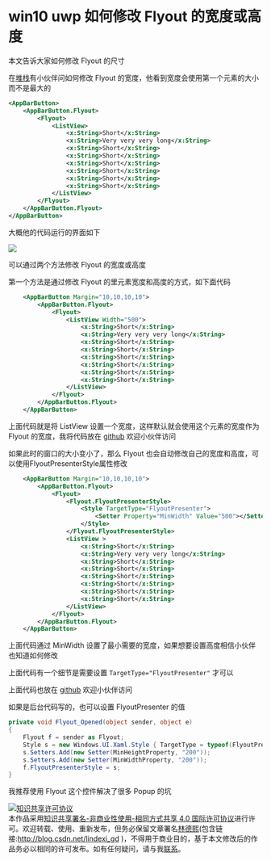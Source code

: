 
# win10 uwp 如何修改 Flyout 的宽度或高度

本文告诉大家如何修改 Flyout 的尺寸

<!--more-->


<!-- CreateTime:2020/3/19 19:04:05 -->



在[堆栈](https://stackoverflow.com/q/60753124/6116637)有小伙伴问如何修改 Flyout 的宽度，他看到宽度会使用第一个元素的大小而不是最大的

```xml
<AppBarButton>
    <AppBarButton.Flyout>
        <Flyout>
            <ListView>
                <x:String>Short</x:String>
                <x:String>Very very very long</x:String>
                <x:String>Short</x:String>
                <x:String>Short</x:String>
                <x:String>Short</x:String>
                <x:String>Short</x:String>
                <x:String>Short</x:String>
                <x:String>Short</x:String>
            </ListView>
        </Flyout>
    </AppBarButton.Flyout>
</AppBarButton>
```

大概他的代码运行的界面如下

<!-- ![](image/win10 uwp 如何修改 Flyout 的宽度或高度/win10 uwp 如何修改 Flyout 的宽度或高度0.png) -->

![](http://image.acmx.xyz/lindexi%2F2020319195303952.jpg)

可以通过两个方法修改 Flyout 的宽度或高度

第一个方法是通过修改 Flyout 的里元素宽度和高度的方式，如下面代码

```xml
    <AppBarButton Margin="10,10,10,10">
        <AppBarButton.Flyout>
            <Flyout>
                <ListView Width="500">
                    <x:String>Short</x:String>
                    <x:String>Very very very long</x:String>
                    <x:String>Short</x:String>
                    <x:String>Short</x:String>
                    <x:String>Short</x:String>
                    <x:String>Short</x:String>
                    <x:String>Short</x:String>
                    <x:String>Short</x:String>
                </ListView>
            </Flyout>
        </AppBarButton.Flyout>
    </AppBarButton>
```

上面代码就是将 ListView 设置一个宽度，这样默认就会使用这个元素的宽度作为 Flyout 的宽度，我将代码放在 [github](https://github.com/lindexi/lindexi_gd/tree/bf7171894bf89dffc9689b3e40a1c09e0a1a24f4/KaynufoherHukiwaybicika) 欢迎小伙伴访问

如果此时的窗口的大小变小了，那么 Flyout 也会自动修改自己的宽度和高度，可以使用FlyoutPresenterStyle属性修改

```xml
    <AppBarButton Margin="10,10,10,10">
        <AppBarButton.Flyout>
            <Flyout>
                <Flyout.FlyoutPresenterStyle>
                    <Style TargetType="FlyoutPresenter">
                        <Setter Property="MinWidth" Value="500"></Setter>
                    </Style>
                </Flyout.FlyoutPresenterStyle>
                <ListView >
                    <x:String>Short</x:String>
                    <x:String>Very very very long</x:String>
                    <x:String>Short</x:String>
                    <x:String>Short</x:String>
                    <x:String>Short</x:String>
                    <x:String>Short</x:String>
                    <x:String>Short</x:String>
                    <x:String>Short</x:String>
                </ListView>
            </Flyout>
        </AppBarButton.Flyout>
    </AppBarButton>
```

上面代码通过 MinWidth 设置了最小需要的宽度，如果想要设置高度相信小伙伴也知道如何修改

上面代码有一个细节是需要设置 `TargetType="FlyoutPresenter"` 才可以

上面代码也放在 [github](https://github.com/lindexi/lindexi_gd/tree/e2a80dab9092a14fbfc42d283d72a6c773893f8a/KaynufoherHukiwaybicika) 欢迎小伙伴访问

如果是后台代码写的，也可以设置 FlyoutPresenter 的值

```csharp
private void Flyout_Opened(object sender, object e)
{         
    Flyout f = sender as Flyout;
    Style s = new Windows.UI.Xaml.Style { TargetType = typeof(FlyoutPresenter) };
    s.Setters.Add(new Setter(MinHeightProperty, "200"));        
    s.Setters.Add(new Setter(MinWidthProperty, "200"));
    f.FlyoutPresenterStyle = s;
}
```

我推荐使用 Flyout 这个控件解决了很多 Popup 的坑





<a rel="license" href="http://creativecommons.org/licenses/by-nc-sa/4.0/"><img alt="知识共享许可协议" style="border-width:0" src="https://licensebuttons.net/l/by-nc-sa/4.0/88x31.png" /></a><br />本作品采用<a rel="license" href="http://creativecommons.org/licenses/by-nc-sa/4.0/">知识共享署名-非商业性使用-相同方式共享 4.0 国际许可协议</a>进行许可。欢迎转载、使用、重新发布，但务必保留文章署名[林德熙](http://blog.csdn.net/lindexi_gd)(包含链接:http://blog.csdn.net/lindexi_gd )，不得用于商业目的，基于本文修改后的作品务必以相同的许可发布。如有任何疑问，请与我[联系](mailto:lindexi_gd@163.com)。